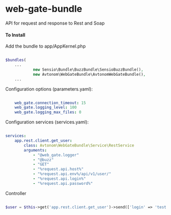 # web-gate-bundle
API for request and response to Rest and Soap 

#### To Install

Add the bundle to app/AppKernel.php

``` php

$bundles(
    ...
            new Sensio\Bundle\BuzzBundle\SensioBuzzBundle(),
            new Avtonom\WebGateBundle\AvtonomWebGateBundle(),
    ...

```

Configuration options (parameters.yaml):

``` yaml

    web_gate.connection_timeout: 15
    web_gate.logging_level: 100
    web_gate.logging_max_files: 0

```

Configuration services (services.yaml):

``` yaml

services:
    app.rest.client.get_user:
        class: Avtonom\WebGateBundle\Service\RestService
        arguments:
            - "@web_gate.logger"
            - "@buzz"
            - "GET"
            - "%request.api.host%"
            - "%request.api.env%/api/v1/user/"
            - "%request.api.login%"
            - "%request.api.password%"

```

Controller

``` php

$user = $this->get('app.rest.client.get_user')->send(['login' => 'test'], '/api/v1/user' . '/other_params');

```
